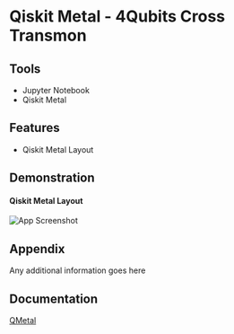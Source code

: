
# Qiskit Metal - 4Qubits Cross Transmon



## Tools

- Jupyter Notebook
- Qiskit Metal

## Features

- Qiskit Metal Layout

## Demonstration


#### Qiskit Metal Layout
![App Screenshot](https://via.placeholder.com/468x300?text=App+Screenshot+Here)


## Appendix

Any additional information goes here


## Documentation

[QMetal](https://qiskit.org/documentation/metal/)


